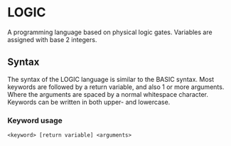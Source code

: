 # LOGIC
A programming language based on physical logic gates. Variables are assigned with base 2 integers.

## Syntax

The syntax of the LOGIC language is similar to the BASIC syntax. Most keywords are followed by a return variable, and also 1 or more arguments. Where the arguments are spaced by a normal whitespace character. Keywords can be written in both upper- and lowercase.

### Keyword usage
`` <keyword> [return variable] <arguments> ``
